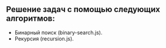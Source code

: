 ## Решение задач с помощью следующих алгоритмов:

- Бинарный поиск (binary-search.js).
- Рекурсия (recursion.js).